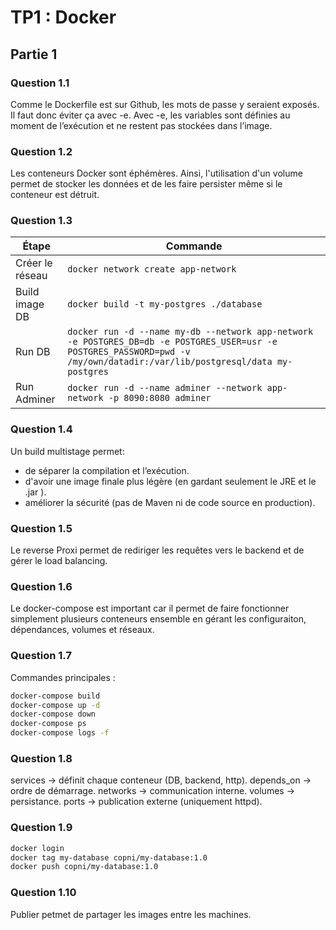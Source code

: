 # TP1 : Docker
## Partie 1
### Question 1.1
Comme le Dockerfile est sur Github, les mots de passe y seraient exposés. Il faut donc éviter ça avec -e. Avec -e, les variables sont définies au moment de l’exécution et ne restent pas stockées dans l’image.
### Question 1.2
Les conteneurs Docker sont éphémères. Ainsi, l'utilisation d'un volume permet de stocker les données et de les faire persister même si le conteneur est détruit.
### Question 1.3
| Étape           | Commande                                                                                                                                                                   |
| --------------- | -------------------------------------------------------------------------------------------------------------------------------------------------------------------------- |
| Créer le réseau | `docker network create app-network`                                                                                                                                        |
| Build image DB  | `docker build -t my-postgres ./database`                                                                                                                                   |
| Run DB          | `docker run -d --name my-db --network app-network -e POSTGRES_DB=db -e POSTGRES_USER=usr -e POSTGRES_PASSWORD=pwd -v /my/own/datadir:/var/lib/postgresql/data my-postgres` |
| Run Adminer     | `docker run -d --name adminer --network app-network -p 8090:8080 adminer`                                                                                                  |
### Question 1.4
Un build multistage permet:
- de séparer la compilation et l’exécution.
- d'avoir une image finale plus légère (en gardant seulement le JRE et le .jar ).
- améliorer la sécurité (pas de Maven ni de code source en production).
### Question 1.5
Le reverse Proxi permet de rediriger les requêtes vers le backend et de gérer le load balancing.
### Question 1.6
Le docker-compose est important car il permet de faire fonctionner simplement plusieurs conteneurs ensemble en gérant les configuraiton, dépendances, volumes et réseaux.
### Question 1.7
Commandes principales :
```bash
docker-compose build
docker-compose up -d
docker-compose down
docker-compose ps
docker-compose logs -f
```
### Question 1.8
services → définit chaque conteneur (DB, backend, http).
depends_on → ordre de démarrage.
networks → communication interne.
volumes → persistance.
ports → publication externe (uniquement httpd).
### Question 1.9
```bash
docker login
docker tag my-database copni/my-database:1.0
docker push copni/my-database:1.0
```
### Question 1.10
Publier petmet de partager les images entre les machines.


